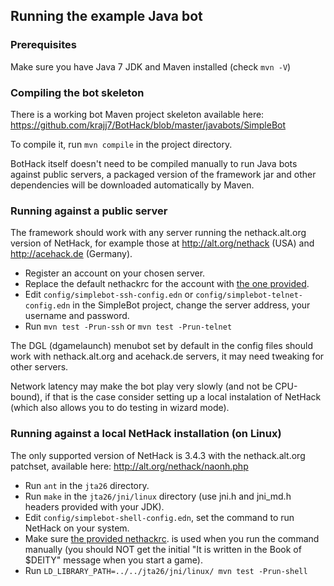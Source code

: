 ## Running the example Java bot

### Prerequisites

Make sure you have Java 7 JDK and Maven installed (check `mvn -V`)

### Compiling the bot skeleton

There is a working bot Maven project skeleton available here:
https://github.com/krajj7/BotHack/blob/master/javabots/SimpleBot

To compile it, run `mvn compile` in the project directory.

BotHack itself doesn't need to be compiled manually to run Java bots against public servers, a packaged version of the framework jar and other dependencies will be downloaded automatically by Maven.

### Running against a public server

The framework should work with any server running the nethack.alt.org version of NetHack, for example those at http://alt.org/nethack (USA) and http://acehack.de (Germany).

* Register an account on your chosen server.
* Replace the default nethackrc for the account with [the one provided](https://github.com/krajj7/BotHack/blob/master/bothack.nethackrc).
* Edit `config/simplebot-ssh-config.edn` or `config/simplebot-telnet-config.edn` in the SimpleBot project, change the server address, your username and password.
* Run `mvn test -Prun-ssh` or `mvn test -Prun-telnet`

The DGL (dgamelaunch) menubot set by default in the config files should work with nethack.alt.org and acehack.de servers, it may need tweaking for other servers.

Network latency may make the bot play very slowly (and not be CPU-bound), if that is the case consider setting up a local instalation of NetHack (which also allows you to do testing in wizard mode).

### Running against a local NetHack installation (on Linux)

The only supported version of NetHack is 3.4.3 with the nethack.alt.org patchset, available here: http://alt.org/nethack/naonh.php

* Run `ant` in the `jta26` directory.
* Run `make` in the `jta26/jni/linux` directory (use jni.h and jni\_md.h headers provided with your JDK).
* Edit `config/simplebot-shell-config.edn`, set the command to run NetHack on your system.
* Make sure [the provided nethackrc](https://github.com/krajj7/BotHack/blob/master/bothack.nethackrc). is used when you run the command manually (you should NOT get the initial "It is written in the Book of $DEITY" message when you start a game).
* Run `LD_LIBRARY_PATH=../../jta26/jni/linux/ mvn test -Prun-shell`
